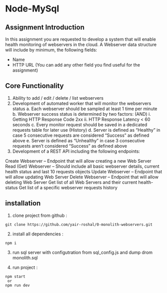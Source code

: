 # Node-MySql
 
## Assignment Introduction

In this assignment you are requested to develop a system that will enable health monitoring of webservers in the cloud. A Webserver data structure will include by minimum, the following fields:

-   Name
-   HTTP URL
    (You can add any other field you find useful for the assignment)

## Core Functionality

1. Ability to add / edit / delete / list webservers
2. Development of automated worker that will monitor the webservers status
   a. Each webserver should be sampled at least 1 time per minute
   b. Webserver success status is determined by two factors: (AND)
   i. Getting HTTP Response Code 2xx
   ii. HTTP Response Latency < 60 seconds
   c. Every monitor request should be saved in a dedicated requests table for later use (History)
   d. Server is defined as “Healthy” in case 5 consecutive requests are considered “Success” as defined above
   e. Server is defined as “Unhealthy” in case 3 consecutive requests aren’t considered “Success” as defined above
3. Development of a REST API including the following endpoints:

Create Webserver – Endpoint that will allow creating a new Web Server
Read (Get) Webserver – Should include all basic webserver details, current health status and last 10 requests objects
Update Webserver – Endpoint that will allow updating Web Server
Delete Webserver – Endpoint that will allow deleting Web Server
Get list of all Web Servers and their current health-status
Get list of a specific webserver requests history
 
 
## installation

1. clone project from github :

```
git clone https://github.com/yair-roshal/0-monolith-webservers.git
```

2. install all dependencies :

```
npm i
```

3. run sql server with configutration from sql_config.js and dump drom monolith.sql

4. run project :

```
npm start
 or 
npm run dev
```
